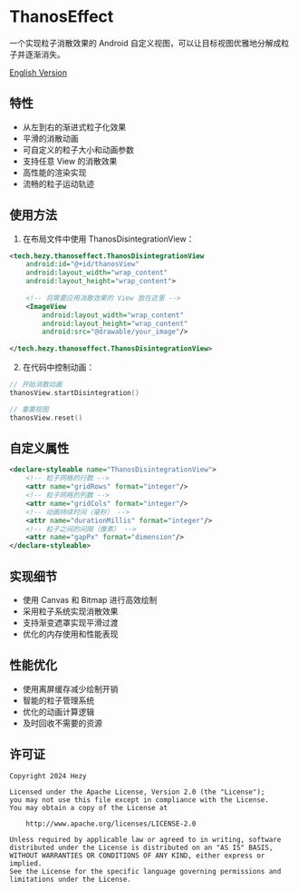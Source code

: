 # ThanosEffect

一个实现粒子消散效果的 Android 自定义视图，可以让目标视图优雅地分解成粒子并逐渐消失。

[English Version](README_EN.md)

## 特性

- 从左到右的渐进式粒子化效果
- 平滑的消散动画
- 可自定义的粒子大小和动画参数
- 支持任意 View 的消散效果
- 高性能的渲染实现
- 流畅的粒子运动轨迹

## 使用方法

1. 在布局文件中使用 ThanosDisintegrationView：

```xml
<tech.hezy.thanoseffect.ThanosDisintegrationView
    android:id="@+id/thanosView"
    android:layout_width="wrap_content"
    android:layout_height="wrap_content">
    
    <!-- 将需要应用消散效果的 View 放在这里 -->
    <ImageView
        android:layout_width="wrap_content"
        android:layout_height="wrap_content"
        android:src="@drawable/your_image"/>
        
</tech.hezy.thanoseffect.ThanosDisintegrationView>
```

2. 在代码中控制动画：

```kotlin
// 开始消散动画
thanosView.startDisintegration()

// 重置视图
thanosView.reset()
```

## 自定义属性

```xml
<declare-styleable name="ThanosDisintegrationView">
    <!-- 粒子网格的行数 -->
    <attr name="gridRows" format="integer"/>
    <!-- 粒子网格的列数 -->
    <attr name="gridCols" format="integer"/>
    <!-- 动画持续时间（毫秒） -->
    <attr name="durationMillis" format="integer"/>
    <!-- 粒子之间的间隔（像素） -->
    <attr name="gapPx" format="dimension"/>
</declare-styleable>
```

## 实现细节

- 使用 Canvas 和 Bitmap 进行高效绘制
- 采用粒子系统实现消散效果
- 支持渐变遮罩实现平滑过渡
- 优化的内存使用和性能表现

## 性能优化

- 使用离屏缓存减少绘制开销
- 智能的粒子管理系统
- 优化的动画计算逻辑
- 及时回收不需要的资源

## 许可证

```
Copyright 2024 Hezy

Licensed under the Apache License, Version 2.0 (the "License");
you may not use this file except in compliance with the License.
You may obtain a copy of the License at

    http://www.apache.org/licenses/LICENSE-2.0

Unless required by applicable law or agreed to in writing, software
distributed under the License is distributed on an "AS IS" BASIS,
WITHOUT WARRANTIES OR CONDITIONS OF ANY KIND, either express or implied.
See the License for the specific language governing permissions and
limitations under the License.
```
